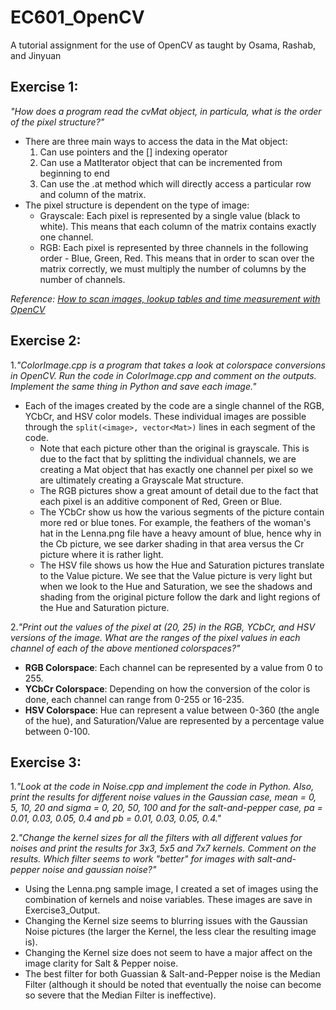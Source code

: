 # EC601_OpenCV
A tutorial assignment for the use of OpenCV as taught by Osama, Rashab, and Jinyuan

## Exercise 1:
*"How does a program read the cvMat object, in particula, what is the order of the pixel structure?"*

- There are three main ways to access the data in the Mat object:
     1. Can use pointers and the [] indexing operator
     2. Can use a MatIterator object that can be incremented from beginning to end
     3. Can use the .at method which will directly access a particular row and column of the matrix.
- The pixel structure is dependent on the type of image:
     - Grayscale: Each pixel is represented by a single value (black to white). This means that each column of the matrix contains exactly one channel.
     - RGB: Each pixel is represented by three channels in the following order - Blue, Green, Red. This means that in order to scan over the matrix correctly, we must multiply the number of columns by the number of channels.

*Reference: [How to scan images, lookup tables and time measurement with OpenCV](https://docs.opencv.org/2.4/doc/tutorials/core/how_to_scan_images/how_to_scan_images.html#howtoscanimagesopencv)*

## Exercise 2:
1.*"ColorImage.cpp is a program that takes a look at colorspace conversions in OpenCV. Run the code in ColorImage.cpp and comment on the outputs. Implement the same thing in Python and save each image."*

- Each of the images created by the code are a single channel of the RGB, YCbCr, and HSV color models. These individual images are possible through the `split(<image>, vector<Mat>)` lines in each segment of the code.
     - Note that each picture other than the original is grayscale. This is due to the fact that by splitting the individual channels, we are creating a Mat object that has exactly one channel per pixel so we are ultimately creating a Grayscale Mat structure.
     - The RGB pictures show a great amount of detail due to the fact that each pixel is an additive component of Red, Green or Blue.
     - The YCbCr show us how the various segments of the picture contain more red or blue tones. For example, the feathers of the woman's hat in the Lenna.png file have a heavy amount of blue, hence why in the Cb picture, we see darker shading in that area versus the Cr picture where it is rather light.
     - The HSV file shows us how the Hue and Saturation pictures translate to the Value picture. We see that the Value picture is very light but when we look to the Hue and Saturation, we see the shadows and shading from the original picture follow the dark and light regions of the Hue and Saturation picture. 

2.*"Print out the values of the pixel at (20, 25) in the RGB, YCbCr, and HSV versions of the image. What are the ranges of the pixel values in each channel of each of the above mentioned colorspaces?"*
- **RGB Colorspace**: Each channel can be represented by a value from 0 to 255.
- **YCbCr Colorspace**: Depending on how the conversion of the color is done, each channel can range from 0-255 or 16-235.
- **HSV Colorspace**: Hue can represent a value between 0-360 (the angle of the hue), and Saturation/Value are represented by a percentage value between 0-100.

## Exercise 3:
1.*"Look at the code in Noise.cpp and implement the code in Python. Also, print the results for different noise values in the Gaussian case, mean = 0, 5, 10, 20 and sigma = 0, 20, 50, 100 and for the salt-and-pepper case, pa = 0.01, 0.03, 0.05, 0.4 and pb = 0.01, 0.03, 0.05, 0.4."*

2.*"Change the kernel sizes for all the filters with all different values for noises and print the results for 3x3, 5x5 and 7x7 kernels. Comment on the results. Which filter seems to work "better" for images with salt-and-pepper noise and gaussian noise?"*

- Using the Lenna.png sample image, I created a set of images using the combination of kernels and noise variables. These images are save in Exercise3_Output.
- Changing the Kernel size seems to blurring issues with the Gaussian Noise pictures (the larger the Kernel, the less clear the resulting image is).
- Changing the Kernel size does not seem to have a major affect on the image clarity for Salt & Pepper noise.
- The best filter for both Guassian & Salt-and-Pepper noise is the Median Filter (although it should be noted that eventually the noise can become so severe that the Median Filter is ineffective).
